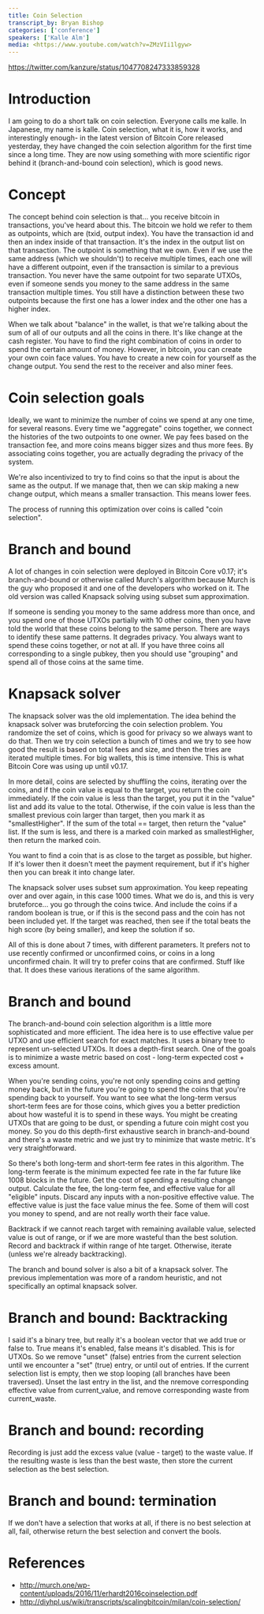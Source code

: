 ```yaml
---
title: Coin Selection
transcript_by: Bryan Bishop
categories: ['conference']
speakers: ['Kalle Alm']
media: <https://www.youtube.com/watch?v=ZMzVIi1lgyw>
---
```


<https://twitter.com/kanzure/status/1047708247333859328>

# Introduction

I am going to do a short talk on coin selection. Everyone calls me kalle. In Japanese, my name is kalle. Coin selection, what it is, how it works, and interestingly enough- in the latest version of Bitcoin Core released yesterday, they have changed the coin selection algorithm for the first time since a long time. They are now using something with more scientific rigor behind it (branch-and-bound coin selection), which is good news.

# Concept

The concept behind coin selection is that... you receive bitcoin in transactions, you've heard about this. The bitcoin we hold we refer to them as outpoints, which are (txid, output index). You have the transaction id and then an index inside of that transaction. It's the index in the output list on that transaction. The outpoint is something that we own. Even if we use the same address (which we shouldn't) to receive multiple times, each one will have a different outpoint, even if the transaction is similar to a previous transaction. You never have the same outpoint for two separate UTXOs, even if someone sends you money to the same address in the same transaction multiple times. You still have a distinction between these two outpoints because the first one has a lower index and the other one has a higher index.

When we talk about "balance" in the wallet, is that we're talking about the sum of all of our outputs and all the coins in there. It's like change at the cash register. You have to find the right combination of coins in order to spend the certain amount of money. However, in bitcoin, you can create your own coin face values. You have to create a new coin for yourself as the change output. You send the rest to the receiver and also miner fees.

# Coin selection goals

Ideally, we want to minimize the number of coins we spend at any one time, for several reasons. Every time we "aggregate" coins together, we connect the histories of the two outpoints to one owner. We pay fees based on the transaction fee, and more coins means bigger sizes and thus more fees. By associating coins together, you are actually degrading the privacy of the system.

We're also incentivized to try to find coins so that the input is about the same as the output. If we manage that, then we can skip making a new change output, which means a smaller transaction. This means lower fees.

The process of running this optimization over coins is called "coin selection".

# Branch and bound

A lot of changes in coin selection were deployed in Bitcoin Core v0.17; it's branch-and-bound or otherwise called Murch's algorithm because Murch is the guy who proposed it and one of the developers who worked on it. The old version was called Knapsack solving using subset sum approximation.

If someone is sending you money to the same address more than once, and you spend one of those UTXOs partially with 10 other coins, then you have told the world that these coins belong to the same person. There are ways to identify these same patterns. It degrades privacy. You always want to spend these coins together, or not at all. If you have three coins all corresponding to a single pubkey, then you should use "grouping" and spend all of those coins at the same time.

# Knapsack solver

The knapsack solver was the old implementation. The idea behind the knapsack solver was bruteforcing the coin selection problem. You randomize the set of coins, which is good for privacy so we always want to do that. Then we try coin selection a bunch of times and we try to see how good the result is based on total fees and size, and then the tries are iterated multiple times. For big wallets, this is time intensive. This is what Bitcoin Core was using up until v0.17.

In more detail, coins are selected by shuffling the coins, iterating over the coins, and if the coin value is equal to the target, you return the coin immediately. If the coin value is less than the target, you put it in the "value" list and add its value to the total. Otherwise, if the coin value is less than the smallest previous coin larger than target, then you mark it as "smallestHigher". If the sum of the total == target, then return the "value" list. If the sum is less, and there is a marked coin marked as smallestHigher, then return the marked coin.

You want to find a coin that is as close to the target as possible, but higher. If it's lower then it doesn't meet the payment requirement, but if it's higher then you can break it into change later.

The knapsack solver uses subset sum approximation. You keep repeating over and over again, in this case 1000 times. What we do is, and this is very bruteforce... you go through the coins twice. And include the coins if a random boolean is true, or if this is the second pass and the coin has not been included yet. If the target was reached, then see if the total beats the high score (by being smaller), and keep the solution if so.

All of this is done about 7 times, with different parameters. It prefers not to use recently confirmed or unconfirmed coins, or coins in a long unconfirmed chain. It will try to prefer coins that are confirmed. Stuff like that. It does these various iterations of the same algorithm.

# Branch and bound

The branch-and-bound coin selection algorithm is a little more sophisticated and more efficient. The idea here is to use effective value per UTXO and use efficient search for exact matches. It uses a binary tree to represent un-selected UTXOs. It does a depth-first search. One of the goals is to minimize a waste metric based on cost - long-term expected cost + excess amount.

When you're sending coins, you're not only spending coins and getting money back, but in the future you're going to spend the coins that you're spending back to yourself. You want to see what the long-term versus short-term fees are for those coins, which gives you a better prediction about how wasteful it is to spend in these ways. You might be creating UTXOs that are going to be dust, or spending a future coin might cost you money. So you do this depth-first exhaustive search in branch-and-bound and there's a waste metric and we just try to minimize that waste metric. It's very straightforward.

So there's both long-term and short-term fee rates in this algorithm. The long-term feerate is the minimum expected fee rate in the far future like 1008 blocks in the future. Get the cost of spending a resulting change output. Calculate the fee, the long-term fee, and effective value for all "eligible" inputs. Discard any inputs with a non-positive effective value. The effective value is just the face value minus the fee. Some of them will cost you money to spend, and are not really worth their face value.

Backtrack if we cannot reach target with remaining available value, selected value is out of range, or if we are more wasteful than the best solution. Record and backtrack if within range of hte target. Otherwise, iterate (unless we're already backtracking).

The branch and bound solver is also a bit of a knapsack solver. The previous implementation was more of a random heuristic, and not specifically an optimal knapsack solver.

# Branch and bound: Backtracking

I said it's a binary tree, but really it's a boolean vector that we add true or false to. True means it's enabled, false means it's disabled. This is for UTXOs. So we remove "unset" (false) entries from the current selection until we encounter a "set" (true) entry, or until out of entries. If the current selection list is empty, then we stop looping (all branches have been traversed). Unset the last entry in the list, and the nremove corresponding effective value from current\_value, and remove corresponding waste from current\_waste.

# Branch and bound: recording

Recording is just add the excess value (value - target) to the waste value. If the resulting waste is less than the best waste, then store the current selection as the best selection.

# Branch and bound: termination

If we don't have a selection that works at all, if there is no best selection at all, fail, otherwise return the best selection and convert the bools.

# References

* <http://murch.one/wp-content/uploads/2016/11/erhardt2016coinselection.pdf>
* <http://diyhpl.us/wiki/transcripts/scalingbitcoin/milan/coin-selection/>
